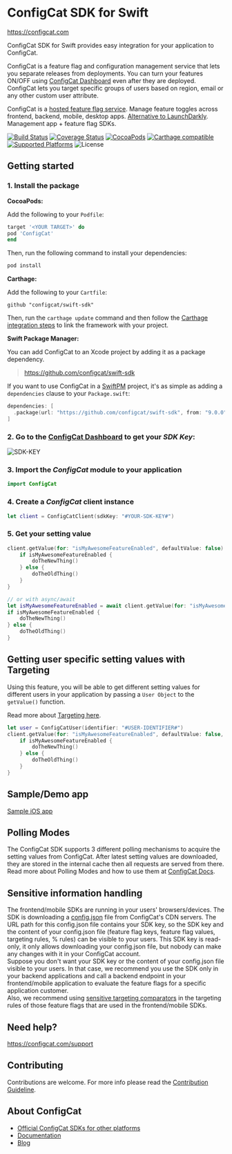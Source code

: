# ConfigCat SDK for Swift
https://configcat.com

ConfigCat SDK for Swift provides easy integration for your application to ConfigCat.

ConfigCat is a feature flag and configuration management service that lets you separate releases from deployments. You can turn your features ON/OFF using <a href="https://app.configcat.com" target="_blank">ConfigCat Dashboard</a> even after they are deployed. ConfigCat lets you target specific groups of users based on region, email or any other custom user attribute.

ConfigCat is a <a href="https://configcat.com" target="_blank">hosted feature flag service</a>. Manage feature toggles across frontend, backend, mobile, desktop apps. <a href="https://configcat.com" target="_blank">Alternative to LaunchDarkly</a>. Management app + feature flag SDKs.

[![Build Status](https://github.com/configcat/swift-sdk/actions/workflows/swift-ci.yml/badge.svg?branch=master)](https://github.com/configcat/swift-sdk/actions/workflows/swift-ci.yml)
[![Coverage Status](https://img.shields.io/codecov/c/github/ConfigCat/swift-sdk.svg)](https://codecov.io/gh/ConfigCat/swift-sdk)
[![CocoaPods](https://img.shields.io/cocoapods/v/ConfigCat.svg)](https://cocoapods.org/pods/ConfigCat)
[![Carthage compatible](https://img.shields.io/badge/Carthage-compatible-4BC51D.svg?style=flat)](https://github.com/Carthage/Carthage)
[![Supported Platforms](https://img.shields.io/cocoapods/p/ConfigCat.svg?style=flat)](https://configcat.com/docs/sdk-reference/ios)
![License](https://img.shields.io/github/license/configcat/swift-sdk.svg)

## Getting started

### 1. Install the package

**CocoaPods:**

Add the following to your `Podfile`:
```ruby
target '<YOUR TARGET>' do
pod 'ConfigCat'
end
```
Then, run the following command to install your dependencies:
```bash
pod install
```

**Carthage:**

Add the following to your `Cartfile`:
```
github "configcat/swift-sdk"
```
Then, run the `carthage update` command and then follow the [Carthage integration steps](https://github.com/Carthage/Carthage#getting-started) to link the framework with your project.

**Swift Package Manager:**

You can add ConfigCat to an Xcode project by adding it as a package dependency.

> https://github.com/configcat/swift-sdk

If you want to use ConfigCat in a [SwiftPM](https://swift.org/package-manager/) project, it's as simple as adding a `dependencies` clause to your `Package.swift`:

``` swift
dependencies: [
  .package(url: "https://github.com/configcat/swift-sdk", from: "9.0.0")
]
```

### 2. Go to the <a href="https://app.configcat.com/sdkkey" target="_blank">ConfigCat Dashboard</a> to get your *SDK Key*:
![SDK-KEY](https://raw.githubusercontent.com/ConfigCat/swift-sdk/master/media/readme02-3.png  "SDK-KEY")

### 3. Import the *ConfigCat* module to your application
```swift
import ConfigCat
```

### 4. Create a *ConfigCat* client instance
```swift
let client = ConfigCatClient(sdkKey: "#YOUR-SDK-KEY#")
```

### 5. Get your setting value
```swift
client.getValue(for: "isMyAwesomeFeatureEnabled", defaultValue: false) { isMyAwesomeFeatureEnabled in
    if isMyAwesomeFeatureEnabled {
        doTheNewThing()
    } else {
        doTheOldThing()
    }
}

// or with async/await
let isMyAwesomeFeatureEnabled = await client.getValue(for: "isMyAwesomeFeatureEnabled", defaultValue: false)
if isMyAwesomeFeatureEnabled {
    doTheNewThing()
} else {
    doTheOldThing()
}
```

## Getting user specific setting values with Targeting
Using this feature, you will be able to get different setting values for different users in your application by passing a `User Object` to the `getValue()` function.

Read more about [Targeting here](https://configcat.com/docs/advanced/targeting/).

```swift
let user = ConfigCatUser(identifier: "#USER-IDENTIFIER#")
client.getValue(for: "isMyAwesomeFeatureEnabled", defaultValue: false, user: user) { isMyAwesomeFeatureEnabled in
    if isMyAwesomeFeatureEnabled {
        doTheNewThing()
    } else {
        doTheOldThing()
    }
}
```

## Sample/Demo app
  [Sample iOS app](https://github.com/configcat/swift-sdk/tree/master/samples/ios)

## Polling Modes
The ConfigCat SDK supports 3 different polling mechanisms to acquire the setting values from ConfigCat. After latest setting values are downloaded, they are stored in the internal cache then all requests are served from there. Read more about Polling Modes and how to use them at [ConfigCat Docs](https://configcat.com/docs/sdk-reference/ios/).

## Sensitive information handling

The frontend/mobile SDKs are running in your users' browsers/devices. The SDK is downloading a [config.json](https://configcat.com/docs/requests/) file from ConfigCat's CDN servers. The URL path for this config.json file contains your SDK key, so the SDK key and the content of your config.json file (feature flag keys, feature flag values, targeting rules, % rules) can be visible to your users. 
This SDK key is read-only, it only allows downloading your config.json file, but nobody can make any changes with it in your ConfigCat account.  
Suppose you don't want your SDK key or the content of your config.json file visible to your users. In that case, we recommend you use the SDK only in your backend applications and call a backend endpoint in your frontend/mobile application to evaluate the feature flags for a specific application customer.  
Also, we recommend using [sensitive targeting comparators](https://configcat.com/docs/advanced/targeting/#sensitive-text-comparators) in the targeting rules of those feature flags that are used in the frontend/mobile SDKs.

## Need help?
https://configcat.com/support

## Contributing
Contributions are welcome. For more info please read the [Contribution Guideline](CONTRIBUTING.md).

## About ConfigCat
- [Official ConfigCat SDKs for other platforms](https://github.com/configcat)
- [Documentation](https://configcat.com/docs)
- [Blog](https://configcat.com/blog)
